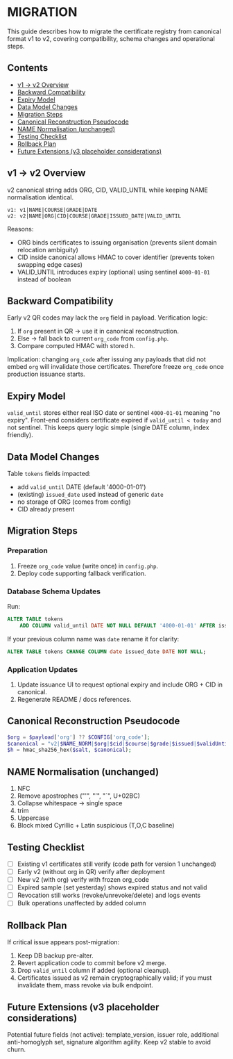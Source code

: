 # MIGRATION

This guide describes how to migrate the certificate registry from
canonical format v1 to v2, covering compatibility, schema changes and
operational steps.

## Contents
- [v1 → v2 Overview](#v1--v2-overview)
- [Backward Compatibility](#backward-compatibility)
- [Expiry Model](#expiry-model)
- [Data Model Changes](#data-model-changes)
- [Migration Steps](#migration-steps)
- [Canonical Reconstruction Pseudocode](#canonical-reconstruction-pseudocode)
- [NAME Normalisation (unchanged)](#name-normalisation-unchanged)
- [Testing Checklist](#testing-checklist)
- [Rollback Plan](#rollback-plan)
- [Future Extensions (v3 placeholder considerations)](#future-extensions-v3-placeholder-considerations)

## v1 → v2 Overview
v2 canonical string adds ORG, CID, VALID_UNTIL while keeping NAME normalisation identical.
```
v1: v1|NAME|COURSE|GRADE|DATE
v2: v2|NAME|ORG|CID|COURSE|GRADE|ISSUED_DATE|VALID_UNTIL
```
Reasons:
* ORG binds certificates to issuing organisation (prevents silent domain relocation ambiguity)
* CID inside canonical allows HMAC to cover identifier (prevents token swapping edge cases)
* VALID_UNTIL introduces expiry (optional) using sentinel `4000-01-01` instead of boolean

## Backward Compatibility
Early v2 QR codes may lack the `org` field in payload. Verification logic:
1. If `org` present in QR → use it in canonical reconstruction.
2. Else → fall back to current `org_code` from `config.php`.
3. Compare computed HMAC with stored `h`.

Implication: changing `org_code` after issuing any payloads that did not embed `org` will invalidate those certificates. Therefore freeze `org_code` once production issuance starts.

## Expiry Model
`valid_until` stores either real ISO date or sentinel `4000-01-01` meaning "no expiry".
Front-end considers certificate expired if `valid_until < today` and not sentinel. This keeps query logic simple (single DATE column, index friendly).

## Data Model Changes
Table `tokens` fields impacted:
* add `valid_until` DATE (default '4000-01-01')
* (existing) `issued_date` used instead of generic `date`
* no storage of ORG (comes from config)
* CID already present

## Migration Steps

### Preparation
1. Freeze `org_code` value (write once) in `config.php`.
2. Deploy code supporting fallback verification.

### Database Schema Updates
Run:

```sql
ALTER TABLE tokens
    ADD COLUMN valid_until DATE NOT NULL DEFAULT '4000-01-01' AFTER issued_date;
```

If your previous column name was `date` rename it for clarity:

```sql
ALTER TABLE tokens CHANGE COLUMN date issued_date DATE NOT NULL;
```

### Application Updates
1. Update issuance UI to request optional expiry and include ORG + CID in canonical.
2. Regenerate README / docs references.

## Canonical Reconstruction Pseudocode
```php
$org = $payload['org'] ?? $CONFIG['org_code'];
$canonical = "v2|$NAME_NORM|$org|$cid|$course|$grade|$issued|$validUntil";
$h = hmac_sha256_hex($salt, $canonical);
```

## NAME Normalisation (unchanged)
1. NFC
2. Remove apostrophes ("'", "’", "`", U+02BC)
3. Collapse whitespace → single space
4. trim
5. Uppercase
6. Block mixed Cyrillic + Latin suspicious (T,O,C baseline)

## Testing Checklist
- [ ] Existing v1 certificates still verify (code path for version 1 unchanged)
- [ ] Early v2 (without org in QR) verify after deployment
- [ ] New v2 (with org) verify with frozen org_code
- [ ] Expired sample (set yesterday) shows expired status and not valid
- [ ] Revocation still works (revoke/unrevoke/delete) and logs events
- [ ] Bulk operations unaffected by added column

## Rollback Plan
If critical issue appears post-migration:
1. Keep DB backup pre-alter.
2. Revert application code to commit before v2 merge.
3. Drop `valid_until` column if added (optional cleanup).
4. Certificates issued as v2 remain cryptographically valid; if you must invalidate them, mass revoke via bulk endpoint.

## Future Extensions (v3 placeholder considerations)
Potential future fields (not active): template_version, issuer role, additional anti-homoglyph set, signature algorithm agility. Keep v2 stable to avoid churn.
